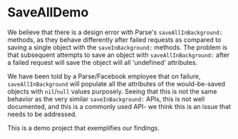 SaveAllDemo
===========

We believe that there is a design error with Parse's `saveAllInBackground:` methods, as they behave differently after failed requests as compared to saving a single object with the `saveInBackground:` methods.
The problem is that subsequent attempts to save an object with `saveAllInBackground:` after a failed request will save the object will all 'undefined' attributes. 

We have been told by a Parse/Facebook employee that on failure, `saveAllInBackground` will populate all the attributes of the would-be-saved objects with `nil`/`null` values purposely. Seeing that this is not the same behavior as the very similar `saveInBackground:` APIs, this is not well documented, and this is a commonly used API- we think this is an issue that needs to be addressed. 

This is a demo project that exemplifies our findings.
